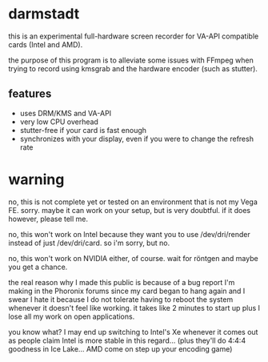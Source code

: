 # darmstadt

this is an experimental full-hardware screen recorder for VA-API compatible cards (Intel and AMD).

the purpose of this program is to alleviate some issues with FFmpeg when trying to record using kmsgrab and the hardware encoder (such as stutter).

## features

- uses DRM/KMS and VA-API
- very low CPU overhead
- stutter-free if your card is fast enough
- synchronizes with your display, even if you were to change the refresh rate

# warning

no, this is not complete yet or tested on an environment that is not my Vega FE. sorry.
maybe it can work on your setup, but is very doubtful. if it does however, please tell me.

no, this won't work on Intel because they want you to use /dev/dri/render instead of just /dev/dri/card. so i'm sorry, but no.

no, this won't work on NVIDIA either, of course. wait for röntgen and maybe you get a chance.

the real reason why I made this public is because of a bug report I'm making in the Phoronix forums since my card began to hang again and I swear I hate it because I do not tolerate having to reboot the system whenever it doesn't feel like working. it takes like 2 minutes to start up plus I lose all my work on open applications.

you know what? I may end up switching to Intel's Xe whenever it comes out as people claim Intel is more stable in this regard... (plus they'll do 4:4:4 goodness in Ice Lake... AMD come on step up your encoding game)
